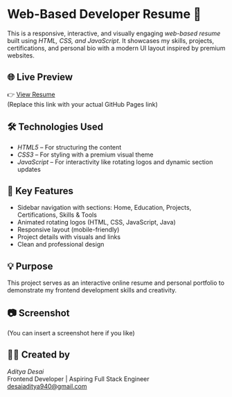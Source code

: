 # Web-Based Developer Resume 💼

This is a responsive, interactive, and visually engaging *web-based resume* built using *HTML, CSS, and JavaScript*. It showcases my skills, projects, certifications, and personal bio with a modern UI layout inspired by premium websites.

## 🌐 Live Preview
👉 [View Resume](https://your-github-username.github.io/your-resume-repo-name/)  
(Replace this link with your actual GitHub Pages link)

## 🛠️ Technologies Used
- *HTML5* – For structuring the content
- *CSS3* – For styling with a premium visual theme
- *JavaScript* – For interactivity like rotating logos and dynamic section updates

## 📌 Key Features
- Sidebar navigation with sections: Home, Education, Projects, Certifications, Skills & Tools
- Animated rotating logos (HTML, CSS, JavaScript, Java)
- Responsive layout (mobile-friendly)
- Project details with visuals and links
- Clean and professional design

## 💡 Purpose
This project serves as an interactive online resume and personal portfolio to demonstrate my frontend development skills and creativity.

## 📷 Screenshot
(You can insert a screenshot here if you like)

## 👨‍💻 Created by
*Aditya Desai*  
Frontend Developer | Aspiring Full Stack Engineer  
[desaiaditya940@gmail.com](mailto:desaiaditya940@gmail.com)
